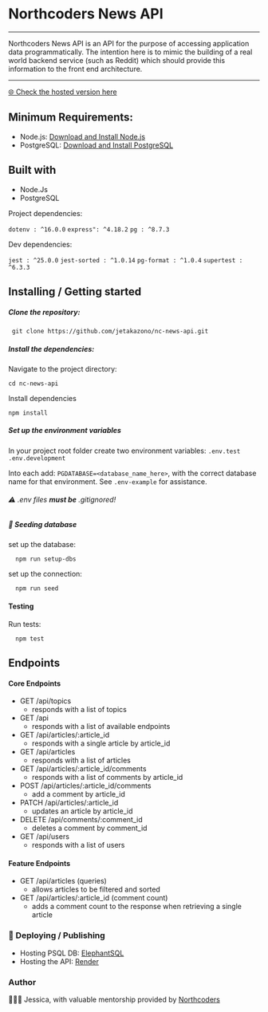 # Northcoders News API
----
Northcoders News API is an API for the purpose of accessing application data programmatically. The intention here is to mimic the building of a real world backend service (such as Reddit) which should provide this information to the front end architecture.

----
[🌐 Check the hosted version here](https://nc-news-api-tts7.onrender.com/api)

## Minimum Requirements:
- Node.js: [Download and Install Node.js](https://link-url-here.org)
- PostgreSQL: [Download and Install PostgreSQL](https://www.postgresql.org/download/)

## Built with
- Node.Js
- PostgreSQL

Project dependencies:

`dotenv : ^16.0.0`
`express": ^4.18.2`
`pg : ^8.7.3`

Dev dependencies:

`jest : ^25.0.0`
`jest-sorted : ^1.0.14`
`pg-format : ^1.0.4`
`supertest : ^6.3.3`

## Installing / Getting started
##### Clone the repository:
``` shell
 git clone https://github.com/jetakazono/nc-news-api.git
```
##### Install the dependencies:
Navigate to the project directory:
``` shell
cd nc-news-api
```
Install dependencies
```
npm install
```
##### Set up the environment variables
In your project root folder create two environment variables:
    `.env.test`
    `.env.development`

Into each add: `PGDATABASE=<database_name_here>`, with the correct database name for that environment.
See `.env-example` for assistance.
###### :warning: .env files **must be** .gitignored! 

##### :seedling: Seeding database 
set up the database:
```
  npm run setup-dbs
```
set up the connection:
```
  npm run seed
```
#### Testing
Run tests:

```
  npm test
```

## Endpoints

#### Core Endpoints
* GET /api/topics
    * responds with a list of topics
* GET /api
    * responds with a list of available endpoints
* GET /api/articles/:article_id
    * responds with a single article by article_id
* GET /api/articles
    * responds with a list of articles
* GET /api/articles/:article_id/comments
    * responds with a list of comments by article_id
* POST /api/articles/:article_id/comments
    * add a comment by article_id
* PATCH /api/articles/:article_id
    * updates an article by article_id
* DELETE /api/comments/:comment_id
    * deletes a comment by comment_id
* GET /api/users
    * responds with a list of users

#### Feature Endpoints
* GET /api/articles (queries)
    * allows articles to be filtered and sorted
* GET /api/articles/:article_id (comment count)
    * adds a comment count to the response when retrieving a single article

### :rocket: Deploying / Publishing

* Hosting PSQL DB: [ElephantSQL](https://www.elephantsql.com/)
* Hosting the API: [Render](https://render.com/)

### Author
👩🏻‍💻 Jessica, with valuable mentorship provided by [Northcoders](https://northcoders.com/)
